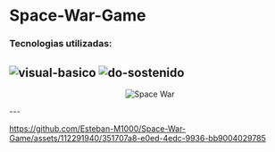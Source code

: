 # Space-War-Game

### Tecnologias utilizadas:

![visual-basico](https://github.com/Esteban-M1000/Space-War-Game/assets/112291940/bfa21427-dad4-49b7-8db3-99ba55efd477)           ![do-sostenido](https://github.com/Esteban-M1000/Space-War-Game/assets/112291940/bc09888a-e9a4-4fba-b37d-980075892bf7)
---
<p align="center">
  <img src="https://github.com/Esteban-M1000/Space-War-Game/assets/112291940/77d36301-fcf3-49e9-ba35-bd7de175afe1" alt="Space War">
</p>
---

https://github.com/Esteban-M1000/Space-War-Game/assets/112291940/351707a8-e0ed-4edc-9936-bb9004029785



